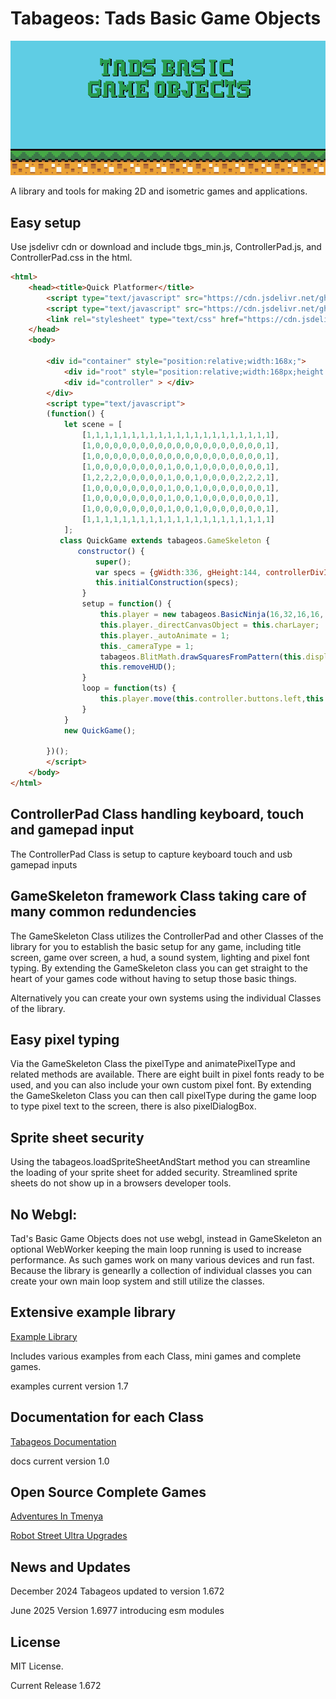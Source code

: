 # Tabageos:   Tads Basic Game Objects

![tabageos github banner](gtBanner1.png "tabageos github banner")

A library and tools for making 2D and isometric games and applications.



## Easy setup
Use jsdelivr cdn or download and include tbgs_min.js, ControllerPad.js, and ControllerPad.css in the html.

```html
<html>
	<head><title>Quick Platformer</title>
		<script type="text/javascript" src="https://cdn.jsdelivr.net/gh/tabageos/tabageos/tbgs_min.js"></script>
        <script type="text/javascript" src="https://cdn.jsdelivr.net/gh/tabageos/tabageos/ControllerPad.js"></script>
        <link rel="stylesheet" type="text/css" href="https://cdn.jsdelivr.net/gh/tabageos/tabageos/ControllerPad.css">
	</head>
	<body>
        
        <div id="container" style="position:relative;width:168x;">
			<div id="root" style="position:relative;width:168px;height:144px;top:0px;left:0px;"> </div>
            <div id="controller" > </div>
        </div>
        <script type="text/javascript">
        (function() {
            let scene = [
                [1,1,1,1,1,1,1,1,1,1,1,1,1,1,1,1,1,1,1,1,1],
                [1,0,0,0,0,0,0,0,0,0,0,0,0,0,0,0,0,0,0,0,1],
                [1,0,0,0,0,0,0,0,0,0,0,0,0,0,0,0,0,0,0,0,1],
                [1,0,0,0,0,0,0,0,0,1,0,0,1,0,0,0,0,0,0,0,1],
                [1,2,2,2,0,0,0,0,0,1,0,0,1,0,0,0,0,2,2,2,1],
                [1,0,0,0,0,0,0,0,0,1,0,0,1,0,0,0,0,0,0,0,1],
                [1,0,0,0,0,0,0,0,0,1,0,0,1,0,0,0,0,0,0,0,1],
                [1,0,0,0,0,0,0,0,0,1,0,0,1,0,0,0,0,0,0,0,1],
                [1,1,1,1,1,1,1,1,1,1,1,1,1,1,1,1,1,1,1,1,1]
            ];
           class QuickGame extends tabageos.GameSkeleton {
               constructor() {
 	               super();
 	               var specs = {gWidth:336, gHeight:144, controllerDivId:"controller", gameScale:0, gameLoop:this.loop, initializationSpecifics:this.setup}
 	               this.initialConstruction(specs);
                }
                setup = function() {
 	                this.player = new tabageos.BasicNinja(16,32,16,16, scene,null,1,0,16,16,scene.length,scene[0].length,0);
 	                this.player._directCanvasObject = this.charLayer;
 	                this.player._autoAnimate = 1;
 	                this._cameraType = 1;
 	                tabageos.BlitMath.drawSquaresFromPattern(this.display, scene, 16, 16, {1:"#6495ed",0:"#FFFFFF", 2:"#212121"});
 	                this.removeHUD();
                }
                loop = function(ts) {
 	                this.player.move(this.controller.buttons.left,this.controller.buttons.right, dthis.controller.buttons.up || this.controller.buttons.a, this.controller.buttons.down);
                }
            }
            new QuickGame();
            
        })();
        </script>
    </body>
</html>
```
## ControllerPad Class handling keyboard, touch and gamepad input

The ControllerPad Class is setup to capture keyboard touch and usb gamepad inputs

## GameSkeleton framework Class taking care of many common redundencies

The GameSkeleton Class utilizes the ControllerPad and other Classes of the library for you
to establish the basic setup for any game, 
including title screen, game over screen, a hud, a sound system, lighting and pixel font typing.
By extending the GameSkeleton class you can get straight to the heart of your games code
without having to setup those basic things.

Alternatively you can create your own systems using the individual Classes of the library.

## Easy pixel typing

Via the GameSkeleton Class the pixelType and animatePixelType and related methods are available.
There are eight built in pixel fonts ready to be used, and you can also include your own custom pixel font.
By extending the GameSkeleton Class you can then call pixelType during the game loop to type pixel text to the screen, there is also pixelDialogBox.

## Sprite sheet security
Using the tabageos.loadSpriteSheetAndStart method
you can streamline the loading of your sprite sheet for added security.
Streamlined sprite sheets do not show up in a browsers developer tools.

## No Webgl:
Tad's Basic Game Objects does not use webgl, 
instead in GameSkeleton an optional WebWorker keeping the main loop running 
is used to increase performance.
As such games work on many various devices and run fast.
Because the library is genearlly a collection of individual classes you can create your own main loop system and still utilize the classes.

## Extensive example library

[Example Library](https://www.tabageos.com/examples) 

Includes various examples from each Class, mini games and complete games.

examples current version 1.7


## Documentation for each Class

[Tabageos Documentation](https://www.tabageos.com/docs) 

docs current version 1.0

## Open Source Complete Games
[Adventures In Tmenya](https://www.github.com/tabageos/tabageos/AdventuresInTmenya) 

[Robot Street Ultra Upgrades](https://www.github.com/tabageos/tabageos/RobotStreetUltraUpgrades)


## News and Updates

December 2024  Tabageos updated to version 1.672

June 2025 Version 1.6977 introducing esm modules
	
## License

MIT License.
	
Current Release 1.672
